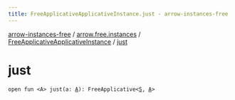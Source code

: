 ```yaml
---
title: FreeApplicativeApplicativeInstance.just - arrow-instances-free
---
```


[arrow-instances-free](../../index.html) / [arrow.free.instances](../index.html) / [FreeApplicativeApplicativeInstance](index.html) / [just](./just.html)

# just

`open fun <A> just(a: `[`A`](just.html#A)`): FreeApplicative<`[`S`](index.html#S)`, `[`A`](just.html#A)`>`